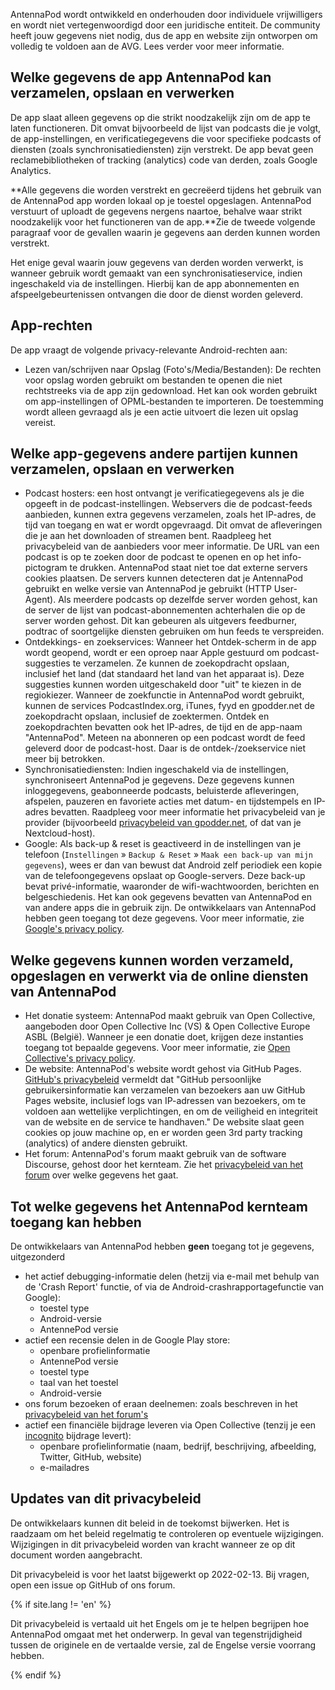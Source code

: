 AntennaPod wordt ontwikkeld en onderhouden door individuele vrijwilligers en wordt niet vertegenwoordigd door een juridische entiteit. De community heeft jouw gegevens niet nodig, dus de app en website zijn ontworpen om volledig te voldoen aan de AVG. Lees verder voor meer informatie.

## Welke gegevens de app AntennaPod kan verzamelen, opslaan en verwerken

De app slaat alleen gegevens op die strikt noodzakelijk zijn om de app te laten functioneren. Dit omvat bijvoorbeeld de lijst van podcasts die je volgt, de app-instellingen, en verificatiegegevens die voor specifieke podcasts of diensten (zoals synchronisatiediensten) zijn verstrekt. De app bevat geen reclamebibliotheken of tracking (analytics) code van derden, zoals Google Analytics.

**Alle gegevens die worden verstrekt en gecreëerd tijdens het gebruik van de AntennaPod app worden lokaal op je toestel opgeslagen. AntennaPod verstuurt of uploadt de gegevens nergens naartoe, behalve waar strikt noodzakelijk voor het functioneren van de app.**Zie de tweede volgende paragraaf voor de gevallen waarin je gegevens aan derden kunnen worden verstrekt.

Het enige geval waarin jouw gegevens van derden worden verwerkt, is wanneer gebruik wordt gemaakt van een synchronisatieservice, indien ingeschakeld via de instellingen. Hierbij kan de app abonnementen en afspeelgebeurtenissen ontvangen die door de dienst worden geleverd.

## App-rechten

De app vraagt de volgende privacy-relevante Android-rechten aan:

- Lezen van/schrijven naar Opslag (Foto's/Media/Bestanden): De rechten voor opslag worden gebruikt om bestanden te openen die niet rechtstreeks via de app zijn gedownload. Het kan ook worden gebruikt om app-instellingen of OPML-bestanden te importeren. De toestemming wordt alleen gevraagd als je een actie uitvoert die lezen uit opslag vereist.

## Welke app-gegevens andere partijen kunnen verzamelen, opslaan en verwerken

- Podcast hosters: een host ontvangt je verificatiegegevens als je die opgeeft in de podcast-instellingen. Webservers die de podcast-feeds aanbieden, kunnen extra gegevens verzamelen, zoals het IP-adres, de tijd van toegang en wat er wordt opgevraagd. Dit omvat de afleveringen die je aan het downloaden of streamen bent. Raadpleeg het privacybeleid van de aanbieders voor meer informatie. De URL van een podcast is op te zoeken door de podcast te openen en op het info-pictogram te drukken. AntennaPod staat niet toe dat externe servers cookies plaatsen. De servers kunnen detecteren dat je AntennaPod gebruikt en welke versie van AntennaPod je gebruikt (HTTP User-Agent). Als meerdere podcasts op dezelfde server worden gehost, kan de server de lijst van podcast-abonnementen achterhalen die op de server worden gehost. Dit kan gebeuren als uitgevers feedburner, podtrac of soortgelijke diensten gebruiken om hun feeds te verspreiden.
- Ontdekkings- en zoekservices: Wanneer het Ontdek-scherm in de app wordt geopend, wordt er een oproep naar Apple gestuurd om podcast-suggesties te verzamelen. Ze kunnen de zoekopdracht opslaan, inclusief het land (dat standaard het land van het apparaat is). Deze suggesties kunnen worden uitgeschakeld door "uit" te kiezen in de regiokiezer. Wanneer de zoekfunctie in AntennaPod wordt gebruikt, kunnen de services PodcastIndex.org, iTunes, fyyd en gpodder.net de zoekopdracht opslaan, inclusief de zoektermen. Ontdek en zoekopdrachten bevatten ook het IP-adres, de tijd en de app-naam "AntennaPod". Meteen na abonneren op een podcast wordt de feed geleverd door de podcast-host. Daar is de ontdek-/zoekservice niet meer bij betrokken.
- Synchronisatiediensten: Indien ingeschakeld via de instellingen, synchroniseert AntennaPod je gegevens. Deze gegevens kunnen inloggegevens, geabonneerde podcasts, beluisterde afleveringen, afspelen, pauzeren en favoriete acties met datum- en tijdstempels en IP-adres bevatten. Raadpleeg voor meer informatie het privacybeleid van je provider (bijvoorbeeld [privacybeleid van gpodder.net](https://gpodder.net/privacy), of dat van je Nextcloud-host).
- Google: Als back-up & reset is geactiveerd in de instellingen van je telefoon (`Instellingen` » `Backup & Reset` » `Maak een back-up van mijn gegevens`), wees er dan van bewust dat Android zelf periodiek een kopie van de telefoongegevens opslaat op Google-servers. Deze back-up bevat privé-informatie, waaronder de wifi-wachtwoorden, berichten en belgeschiedenis. Het kan ook gegevens bevatten van AntennaPod en van andere apps die in gebruik zijn. De ontwikkelaars van AntennaPod hebben geen toegang tot deze gegevens. Voor meer informatie, zie [Google's privacy policy](https://policies.google.com).

## Welke gegevens kunnen worden verzameld, opgeslagen en verwerkt via de online diensten van AntennaPod

- Het donatie systeem: AntennaPod maakt gebruik van Open Collective, aangeboden door Open Collective Inc (VS) & Open Collective Europe ASBL (België). Wanneer je een donatie doet, krijgen deze instanties toegang tot bepaalde gegevens. Voor meer informatie, zie [Open Collective's privacy policy](https://opencollective.com/privacypolicy).
- De website: AntennaPod's website wordt gehost via GitHub Pages. [GitHub's privacybeleid](https://docs.github.com/en/github/site-policy/github-privacy-statement#github-pages) vermeldt dat "GitHub persoonlijke gebruikersinformatie kan verzamelen van bezoekers aan uw GitHub Pages website, inclusief logs van IP-adressen van bezoekers, om te voldoen aan wettelijke verplichtingen, en om de veiligheid en integriteit van de website en de service te handhaven." De website slaat geen cookies op jouw machine op, en er worden geen 3rd party tracking (analytics) of andere diensten gebruikt.
- Het forum: AntennaPod's forum maakt gebruik van de software Discourse, gehost door het kernteam. Zie het [privacybeleid van het forum](https://forum.antennapod.org/privacy) over welke gegevens het gaat.

## Tot welke gegevens het AntennaPod kernteam toegang kan hebben

De ontwikkelaars van AntennaPod hebben **geen** toegang tot je gegevens, uitgezonderd

- het actief debugging-informatie delen (hetzij via e-mail met behulp van de 'Crash Report' functie, of via de Android-crashrapportagefunctie van Google):
   - toestel type
   - Android-versie
   - AntennePod versie
- actief een recensie delen in de Google Play store:
   - openbare profielinformatie
   - AntennePod versie
   - toestel type
   - taal van het toestel
   - Android-versie
- ons forum bezoeken of eraan deelnemen: zoals beschreven in het [privacybeleid van het forum's](https://forum.antennapod.org/privacy)
- actief een financiële bijdrage leveren via Open Collective (tenzij je een [incognito](https://docs.opencollective.com/help/financial-contributors/payments#profile) bijdrage levert):
   - openbare profielinformatie (naam, bedrijf, beschrijving, afbeelding, Twitter, GitHub, website)
   - e-mailadres

## Updates van dit privacybeleid

De ontwikkelaars kunnen dit beleid in de toekomst bijwerken. Het is raadzaam om het beleid regelmatig te controleren op eventuele wijzigingen. Wijzigingen in dit privacybeleid worden van kracht wanneer ze op dit document worden aangebracht.

Dit privacybeleid is voor het laatst bijgewerkt op 2022-02-13. Bij vragen, open een issue op GitHub of ons forum.

{% if site.lang != 'en' %}

Dit privacybeleid is vertaald uit het Engels om je te helpen begrijpen hoe AntennaPod omgaat met het onderwerp. In geval van tegenstrijdigheid tussen de originele en de vertaalde versie, zal de Engelse versie voorrang hebben.

{% endif %}
